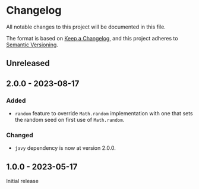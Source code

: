# Changelog

All notable changes to this project will be documented in this file.

The format is based on [Keep a Changelog](https://keepachangelog.com/en/1.0.0/),
and this project adheres to [Semantic Versioning](https://semver.org/spec/v2.0.0.html).

## Unreleased

## 2.0.0 - 2023-08-17

### Added
- `random` feature to override `Math.random` implementation with one that sets the random seed on first use of `Math.random`.

### Changed
- `javy` dependency is now at version 2.0.0.

## 1.0.0 - 2023-05-17

Initial release
